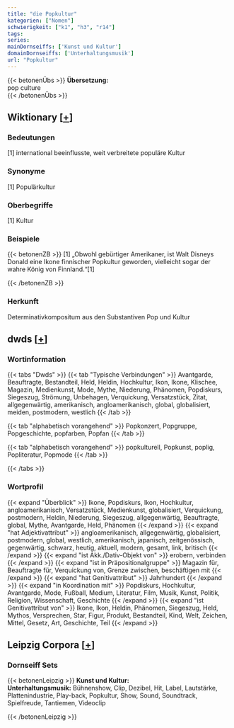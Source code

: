 ```yaml
---
title: "die Popkultur"
kategorien: ["Nomen"]
schwierigkeit: ["k1", "h3", "r14"]
tags:
series:
mainDornseiffs: ['Kunst und Kultur']
domainDornseiffs: ['Unterhaltungsmusik']
url: "Popkultur"
---
```


{{< betonenÜbs >}}
**Übersetzung:**  
pop culture  
{{< /betonenÜbs >}}

## Wiktionary [[+](https://de.wiktionary.org/wiki/Popkultur)]

### Bedeutungen
[1] international beeinflusste, weit verbreitete populäre Kultur  

### Synonyme
[1] Populärkultur  

### Oberbegriffe
[1] Kultur  

### Beispiele
{{< betonenZB >}}
[1] „Obwohl gebürtiger Amerikaner, ist Walt Disneys Donald eine Ikone finnischer Popkultur geworden, vielleicht sogar der wahre König von Finnland.“[1]  

{{< /betonenZB >}}
### Herkunft
Determinativkompositum aus den Substantiven Pop und Kultur  



## dwds [[+](https://www.dwds.de/wb/Popkultur)]

### Wortinformation
{{< tabs "Dwds" >}}
{{< tab "Typische Verbindungen" >}}
Avantgarde, Beauftragte, Bestandteil, Held, Heldin, Hochkultur, Ikon, Ikone, Klischee, Magazin, Medienkunst, Mode, Mythe, Niederung, Phänomen, Popdiskurs, Siegeszug, Strömung, Unbehagen, Verquickung, Versatzstück, Zitat, allgegenwärtig, amerikanisch, angloamerikanisch, global, globalisiert, meiden, postmodern, westlich
{{< /tab >}}

{{< tab "alphabetisch vorangehend" >}}
Popkonzert, Popgruppe, Popgeschichte, popfarben, Popfan
{{< /tab >}}

{{< tab "alphabetisch vorangehend" >}}
popkulturell, Popkunst, poplig, Popliteratur, Popmode
{{< /tab >}}

{{< /tabs >}}

### Wortprofil
{{< expand "Überblick" >}} Ikone, Popdiskurs, Ikon, Hochkultur, angloamerikanisch, Versatzstück, Medienkunst, globalisiert, Verquickung, postmodern, Heldin, Niederung, Siegeszug, allgegenwärtig, Beauftragte, global, Mythe, Avantgarde, Held, Phänomen {{< /expand >}}
{{< expand "hat Adjektivattribut" >}} angloamerikanisch, allgegenwärtig, globalisiert, postmodern, global, westlich, amerikanisch, japanisch, zeitgenössisch, gegenwärtig, schwarz, heutig, aktuell, modern, gesamt, link, britisch {{< /expand >}}
{{< expand "ist Akk./Dativ-Objekt von" >}} erobern, verbinden {{< /expand >}}
{{< expand "ist in Präpositionalgruppe" >}} Magazin für, Beauftragte für, Verquickung von, Grenze zwischen, beschäftigen mit {{< /expand >}}
{{< expand "hat Genitivattribut" >}} Jahrhundert {{< /expand >}}
{{< expand "in Koordination mit" >}} Popdiskurs, Hochkultur, Avantgarde, Mode, Fußball, Medium, Literatur, Film, Musik, Kunst, Politik, Religion, Wissenschaft, Geschichte {{< /expand >}}
{{< expand "ist Genitivattribut von" >}} Ikone, Ikon, Heldin, Phänomen, Siegeszug, Held, Mythos, Versprechen, Star, Figur, Produkt, Bestandteil, Kind, Welt, Zeichen, Mittel, Gesetz, Art, Geschichte, Teil {{< /expand >}}

## Leipzig Corpora [[+](https://corpora.uni-leipzig.de/en/res?word=Popkultur&corpusId=deu_newscrawl-public_2018)]

### Dornseiff Sets
{{< betonenLeipzig >}}
**Kunst und Kultur:**  
**Unterhaltungsmusik:** Bühnenshow, Clip, Dezibel, Hit, Label, Lautstärke, Plattenindustrie, Play-back, Popkultur, Show, Sound, Soundtrack, Spielfreude, Tantiemen, Videoclip  

{{< /betonenLeipzig >}}
